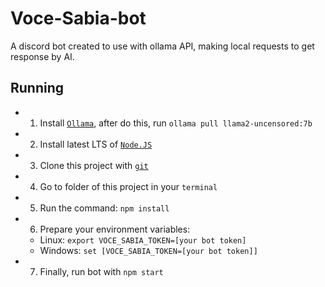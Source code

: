 # Voce-Sabia-bot

A discord bot created to use with ollama API, making local requests to get response by AI.

## Running

-  1. Install [`Ollama`](https://ollama.com/), after do this, run `ollama pull llama2-uncensored:7b`
-  2. Install latest LTS of [`Node.JS`](https://nodejs.org/en/download)
-  3. Clone this project with [`git`](https://github.com/)
-  4. Go to folder of this project in your `terminal`
-  5. Run the command: `npm install`   
-  6. Prepare your environment variables: 
  
    - Linux: `export VOCE_SABIA_TOKEN=[your bot token]`
    - Windows: `set [VOCE_SABIA_TOKEN=[your bot token]]`

-  7. Finally, run bot with `npm start`